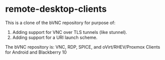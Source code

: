 remote-desktop-clients
======================

This is a clone of the bVNC repository for purpose of:
1. Adding support for VNC over TLS tunnels (like stunnel).
2. Adding support for a URI launch scheme.

The bVNC repository is:
VNC, RDP, SPICE, and oVirt/RHEV/Proxmox Clients for Android and Blackberry 10
